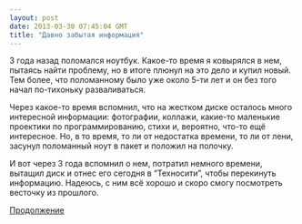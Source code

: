 ```yaml
---
layout: post
date: 2013-03-30 07:45:04 GMT
title: "Давно забытая информация"
---
```

<p><span>3 года назад поломался ноутбук. Какое-то время я ковырялся в нем, пытаясь найти проблему, но в итоге плюнул на это дело и купил новый. Тем более, что поломанному было уже около 5-ти лет и он без того начал по-тихоньку разваливаться.&nbsp;</span></p>
<p>Через какое-то время вспомнил, что на жестком диске осталось много интересной информации: фотографии, коллажи, какие-то маленькие проектики по программированию, стихи и, вероятно, что-то ещё интересное. Но, в то время, то ли от недостатка времени, то ли от лени, засунул поломанный ноут в пакет и положил на полочку.</p>
<p>И вот через 3 года вспомнил о нем, потратил немного времени, вытащил диск и отнес его сегодня в &ldquo;Техносити&rdquo;, чтобы перекинуть информацию. Надеюсь, с ним всё хорошо и скоро смогу посмотреть весточку из прошлого.</p>
<p><a href="http://theuniversearound.tumblr.com/post/45270372329/96760645">Продолжение</a></p>
<p></p>